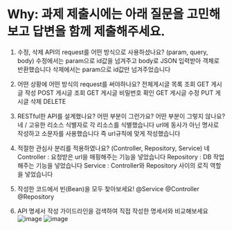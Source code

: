 # Why: 과제 제출시에는 아래 질문을 고민해보고 답변을 함께 제출해주세요.

1. 수정, 삭제 API의 request를 어떤 방식으로 사용하셨나요? (param, query, body)
수정에서는 param으로 id값을 넘겨주고 body로 JSON 입력받아 객체로 반환했습니다
삭제에서는 param으로 id값만 넘겨주었습니다

2. 어떤 상황에 어떤 방식의 request를 써야하나요?
전체게시글 목록 조회 GET
게시글 작성 POST
게시글 조회 GET
게시글 비밀번호 확인 GET
게시글 수정 PUT
게시글 삭제 DELETE

3. RESTful한 API를 설계했나요? 어떤 부분이 그런가요? 어떤 부분이 그렇지 않나요?
네 / 고유한 리소스 식별자로 각 리소스를 식별했습니다
url에 동사가 아닌 명사로 작성하고 소문자를 사용했습니다
즉 url규칙에 맞게 작성했습니다

4. 적절한 관심사 분리를 적용하였나요? (Controller, Repository, Service)
네
Controller : 요청받은 url을 매핑해주는 기능을 넣었습니다
Repository : DB 작업해주는 기능을 넣었습니다
Service : Controller와 Repository 사이의 로직 역할을 넣었습니다

5. 작성한 코드에서 빈(Bean)을 모두 찾아보세요!
@Service @Controller @Repository

6. API 명세서 작성 가이드라인을 검색하여 직접 작성한 명세서와 비교해보세요
![image](https://user-images.githubusercontent.com/97796338/193968429-f025a5ec-2f21-4383-b807-65cf5edafba6.png)
![image](https://user-images.githubusercontent.com/97796338/193968598-845631f2-bea3-4262-99f9-7148a8134ab9.png)

